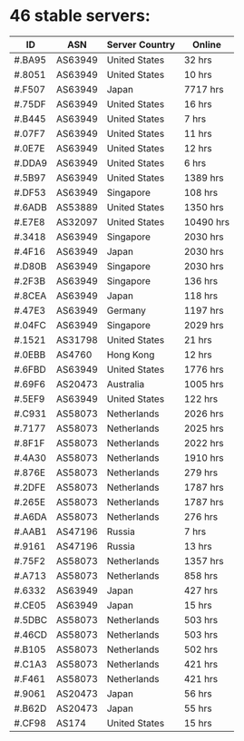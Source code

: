# 46 stable servers:

| ID | ASN | Server Country | Online |
| ------ | ------ | ------ | ------ |
| #.BA95 | AS63949 | United States | 32 hrs |
| #.8051 | AS63949 | United States | 10 hrs |
| #.F507 | AS63949 | Japan | 7717 hrs |
| #.75DF | AS63949 | United States | 16 hrs |
| #.B445 | AS63949 | United States | 7 hrs |
| #.07F7 | AS63949 | United States | 11 hrs |
| #.0E7E | AS63949 | United States | 12 hrs |
| #.DDA9 | AS63949 | United States | 6 hrs |
| #.5B97 | AS63949 | United States | 1389 hrs |
| #.DF53 | AS63949 | Singapore | 108 hrs |
| #.6ADB | AS53889 | United States | 1350 hrs |
| #.E7E8 | AS32097 | United States | 10490 hrs |
| #.3418 | AS63949 | Singapore | 2030 hrs |
| #.4F16 | AS63949 | Japan | 2030 hrs |
| #.D80B | AS63949 | Singapore | 2030 hrs |
| #.2F3B | AS63949 | Singapore | 136 hrs |
| #.8CEA | AS63949 | Japan | 118 hrs |
| #.47E3 | AS63949 | Germany | 1197 hrs |
| #.04FC | AS63949 | Singapore | 2029 hrs |
| #.1521 | AS31798 | United States | 21 hrs |
| #.0EBB | AS4760 | Hong Kong | 12 hrs |
| #.6FBD | AS63949 | United States | 1776 hrs |
| #.69F6 | AS20473 | Australia | 1005 hrs |
| #.5EF9 | AS63949 | United States | 122 hrs |
| #.C931 | AS58073 | Netherlands | 2026 hrs |
| #.7177 | AS58073 | Netherlands | 2025 hrs |
| #.8F1F | AS58073 | Netherlands | 2022 hrs |
| #.4A30 | AS58073 | Netherlands | 1910 hrs |
| #.876E | AS58073 | Netherlands | 279 hrs |
| #.2DFE | AS58073 | Netherlands | 1787 hrs |
| #.265E | AS58073 | Netherlands | 1787 hrs |
| #.A6DA | AS58073 | Netherlands | 276 hrs |
| #.AAB1 | AS47196 | Russia | 7 hrs |
| #.9161 | AS47196 | Russia | 13 hrs |
| #.75F2 | AS58073 | Netherlands | 1357 hrs |
| #.A713 | AS58073 | Netherlands | 858 hrs |
| #.6332 | AS63949 | Japan | 427 hrs |
| #.CE05 | AS63949 | Japan | 15 hrs |
| #.5DBC | AS58073 | Netherlands | 503 hrs |
| #.46CD | AS58073 | Netherlands | 503 hrs |
| #.B105 | AS58073 | Netherlands | 502 hrs |
| #.C1A3 | AS58073 | Netherlands | 421 hrs |
| #.F461 | AS58073 | Netherlands | 421 hrs |
| #.9061 | AS20473 | Japan | 56 hrs |
| #.B62D | AS20473 | Japan | 55 hrs |
| #.CF98 | AS174 | United States | 15 hrs |

